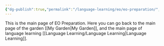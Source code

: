 ```yaml
---
{"dg-publish":true,"permalink":"/language-learning/eo/eo-preparation/","dgPassFrontmatter":true}
---
```


This is the main page of EO Preparation.
Here you can go back to the main page of the garden [[My Garden\|My Garden]], and the main page of language learning [[Language Learning/Language Learning\|Language Learning]].
